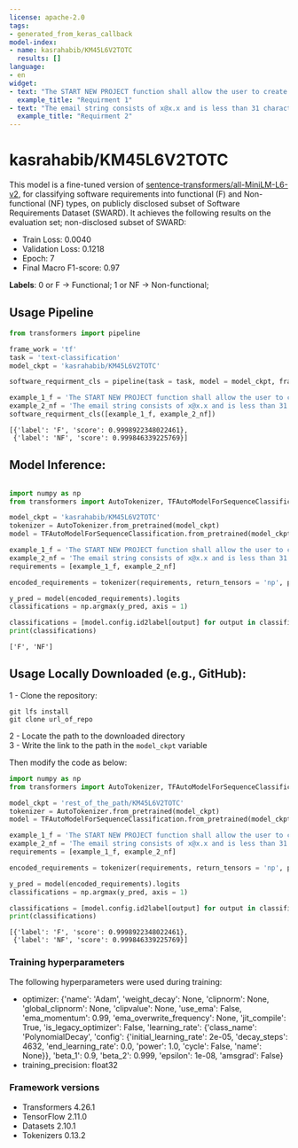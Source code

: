 ```yaml
---
license: apache-2.0
tags:
- generated_from_keras_callback
model-index:
- name: kasrahabib/KM45L6V2TOTC
  results: []
language:
- en
widget:
- text: "The START NEW PROJECT function shall allow the user to create a new project."
  example_title: "Requirment 1"
- text: "The email string consists of x@x.x and is less than 31 characters in length and is not empty."
  example_title: "Requirment 2"
---
```


<!-- This model card has been generated automatically according to the information Keras had access to. You should
probably proofread and complete it, then remove this comment. -->

# kasrahabib/KM45L6V2TOTC

This model is a fine-tuned version of [sentence-transformers/all-MiniLM-L6-v2](https://huggingface.co/sentence-transformers/all-MiniLM-L6-v2), for classifying software requirements into functional (F) and Non-functional (NF) types, on publicly disclosed subset of Software Requirements Dataset (SWARD). It achieves the following results on the evaluation set; non-disclosed subset of SWARD:
- Train Loss: 0.0040
- Validation Loss: 0.1218
- Epoch: 7
- Final Macro F1-score: 0.97

<b>Labels</b>: 
0 or F -> Functional;
1 or NF -> Non-functional;

 
## Usage Pipeline
```python
from transformers import pipeline

frame_work = 'tf'
task = 'text-classification'
model_ckpt = 'kasrahabib/KM45L6V2TOTC'

software_requirment_cls = pipeline(task = task, model = model_ckpt, framework = frame_work)

example_1_f = 'The START NEW PROJECT function shall allow the user to create a new project.'
example_2_nf = 'The email string consists of x@x.x and is less than 31 characters in length and is not empty.'
software_requirment_cls([example_1_f, example_2_nf])

```
```
[{'label': 'F', 'score': 0.9998922348022461},
 {'label': 'NF', 'score': 0.999846339225769}]
```

## Model Inference:
```python

import numpy as np
from transformers import AutoTokenizer, TFAutoModelForSequenceClassification

model_ckpt = 'kasrahabib/KM45L6V2TOTC'
tokenizer = AutoTokenizer.from_pretrained(model_ckpt)
model = TFAutoModelForSequenceClassification.from_pretrained(model_ckpt)

example_1_f = 'The START NEW PROJECT function shall allow the user to create a new project.'
example_2_nf = 'The email string consists of x@x.x and is less than 31 characters in length and is not empty.'
requirements = [example_1_f, example_2_nf]

encoded_requirements = tokenizer(requirements, return_tensors = 'np', padding = 'longest')

y_pred = model(encoded_requirements).logits
classifications = np.argmax(y_pred, axis = 1)

classifications = [model.config.id2label[output] for output in classifications]
print(classifications)
```
```
['F', 'NF']
```

## Usage Locally Downloaded (e.g., GitHub):


  1  - Clone the repository:
```shell
git lfs install
git clone url_of_repo
```
  2  - Locate the path to the downloaded directory <br>
  3  - Write the link to the path in the ```model_ckpt``` variable<br>
    
Then modify the code as below:
```python
import numpy as np
from transformers import AutoTokenizer, TFAutoModelForSequenceClassification

model_ckpt = 'rest_of_the_path/KM45L6V2TOTC'
tokenizer = AutoTokenizer.from_pretrained(model_ckpt)
model = TFAutoModelForSequenceClassification.from_pretrained(model_ckpt)

example_1_f = 'The START NEW PROJECT function shall allow the user to create a new project.'
example_2_nf = 'The email string consists of x@x.x and is less than 31 characters in length and is not empty.'
requirements = [example_1_f, example_2_nf]

encoded_requirements = tokenizer(requirements, return_tensors = 'np', padding = 'longest')

y_pred = model(encoded_requirements).logits
classifications = np.argmax(y_pred, axis = 1)

classifications = [model.config.id2label[output] for output in classifications]
print(classifications)
```
```
[{'label': 'F', 'score': 0.9998922348022461},
 {'label': 'NF', 'score': 0.999846339225769}]
```


### Training hyperparameters

The following hyperparameters were used during training:
- optimizer: {'name': 'Adam', 'weight_decay': None, 'clipnorm': None, 'global_clipnorm': None, 'clipvalue': None, 'use_ema': False, 'ema_momentum': 0.99, 'ema_overwrite_frequency': None, 'jit_compile': True, 'is_legacy_optimizer': False, 'learning_rate': {'class_name': 'PolynomialDecay', 'config': {'initial_learning_rate': 2e-05, 'decay_steps': 4632, 'end_learning_rate': 0.0, 'power': 1.0, 'cycle': False, 'name': None}}, 'beta_1': 0.9, 'beta_2': 0.999, 'epsilon': 1e-08, 'amsgrad': False}
- training_precision: float32


### Framework versions

- Transformers 4.26.1
- TensorFlow 2.11.0
- Datasets 2.10.1
- Tokenizers 0.13.2